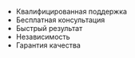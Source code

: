 * Квалифицированная поддержка
* Бесплатная консультация
* Быстрый результат
* Независимость
* Гарантия качества